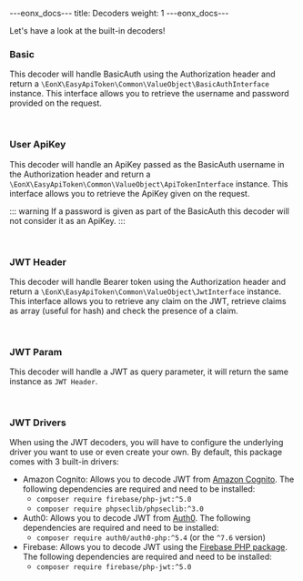---eonx_docs---
title: Decoders
weight: 1
---eonx_docs---

Let's have a look at the built-in decoders!

### Basic

This decoder will handle BasicAuth using the Authorization header and return a
`\EonX\EasyApiToken\Common\ValueObject\BasicAuthInterface` instance. This interface allows you to retrieve
the username and password provided on the request.

<br>

### User ApiKey

This decoder will handle an ApiKey passed as the BasicAuth username in the Authorization header and return a
`\EonX\EasyApiToken\Common\ValueObject\ApiTokenInterface` instance.
This interface allows you to retrieve the ApiKey given on the request.

<p style="display: none">Required otherwise it breaks the warning format below</p>

::: warning
If a password is given as part of the BasicAuth this decoder will not consider it as an ApiKey.
:::

<br>

### JWT Header

This decoder will handle Bearer token using the Authorization header and return a
`\EonX\EasyApiToken\Common\ValueObject\JwtInterface` instance. This interface allows you to retrieve any
claim on the JWT, retrieve claims as array (useful for hash) and check the presence of a claim.

<br>

### JWT Param

This decoder will handle a JWT as query parameter, it will return the same instance as `JWT Header`.

<br>

### JWT Drivers

When using the JWT decoders, you will have to configure the underlying driver you want to use or even create your own.
By default, this package comes with 3 built-in drivers:

- Amazon Cognito: Allows you to decode JWT from [Amazon Cognito][1]. The following dependencies are required and need to be installed:
    - `composer require firebase/php-jwt:^5.0`
    - `composer require phpseclib/phpseclib:^3.0`
- Auth0: Allows you to decode JWT from [Auth0][2]. The following dependencies are required and need to be installed:
    - `composer require auth0/auth0-php:^5.4` (or the `^7.6` version)
- Firebase: Allows you to decode JWT using the [Firebase PHP package][3]. The following dependencies are required and need to be installed:
    - `composer require firebase/php-jwt:^5.0`

[1]: https://aws.amazon.com/cognito/

[2]: https://auth0.com/

[3]: https://github.com/firebase/php-jwt
